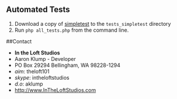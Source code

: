 ## Automated Tests
1. Download a copy of [simpletest](http://simpletest.org/) to the `tests_simpletest` directory
2. Run `php all_tests.php` from the command line.


##Contact
* **In the Loft Studios**
* Aaron Klump - Developer
* PO Box 29294 Bellingham, WA 98228-1294
* _aim_: theloft101
* _skype_: intheloftstudios
* _d.o_: aklump
* <http://www.InTheLoftStudios.com>
